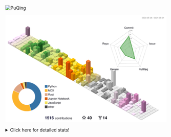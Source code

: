 ![PuQing](https://user-images.githubusercontent.com/27223114/171565019-9a56fae6-b08b-421f-99db-7e830da42371.png)

![](./profile-3d-contrib/profile-season-animate.svg)

<details>
<summary>Click here for detailed stats!</summary>

<!--START_SECTION:waka-->
![Lines of code](https://img.shields.io/badge/From%20Hello%20World%20I%27ve%20Written-1.4%20million%20lines%20of%20code-blue)

**🐱 My GitHub Data** 

> 📦 388.7 kB Used in GitHub's Storage 
 > 
> 🚫 Not Opted to Hire
 > 
> 📜 47 Public Repositories 
 > 
> 🔑 29 Private Repositories 
 > 
**I'm an Early 🐤** 

```text
🌞 Morning                621 commits         ██░░░░░░░░░░░░░░░░░░░░░░░   07.94 % 
🌆 Daytime                3634 commits        ████████████░░░░░░░░░░░░░   46.46 % 
🌃 Evening                1609 commits        █████░░░░░░░░░░░░░░░░░░░░   20.57 % 
🌙 Night                  1957 commits        ██████░░░░░░░░░░░░░░░░░░░   25.02 % 
```


📊 **This Week I Spent My Time On** 

```text
💬 Programming Languages: 
Browsing                 7 hrs 1 min         ████████░░░░░░░░░░░░░░░░░   32.64 % 
Python                   3 hrs 28 mins       ████░░░░░░░░░░░░░░░░░░░░░   16.13 % 
Reading Paper            3 hrs 12 mins       ████░░░░░░░░░░░░░░░░░░░░░   14.86 % 
Searching                2 hrs 20 mins       ███░░░░░░░░░░░░░░░░░░░░░░   10.85 % 
CLI                      1 hr 6 mins         █░░░░░░░░░░░░░░░░░░░░░░░░   05.17 % 

🔥 Editors: 
Chrome                   14 hrs 54 mins      █████████████████░░░░░░░░   69.20 % 
VS Code                  5 hrs 31 mins       ██████░░░░░░░░░░░░░░░░░░░   25.63 % 
fish                     1 hr 6 mins         █░░░░░░░░░░░░░░░░░░░░░░░░   05.17 % 

💻 Operating System: 
Mac                      16 hrs              ███████████████████░░░░░░   74.37 % 
WSL                      5 hrs 9 mins        ██████░░░░░░░░░░░░░░░░░░░   23.92 % 
Windows                  12 mins             ░░░░░░░░░░░░░░░░░░░░░░░░░   00.98 % 
Linux                    9 mins              ░░░░░░░░░░░░░░░░░░░░░░░░░   00.73 % 
```


<!--END_SECTION:waka-->
</details>
